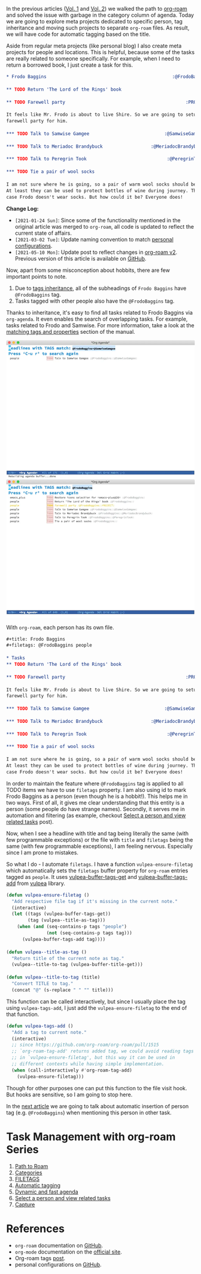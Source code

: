 In the previous articles ([Vol. 1](/posts/2020-06-23-task-management-with-roam-vol1) and [Vol. 2](/posts/2020-06-24-task-management-with-roam-vol2)) we walked the path to [org-roam](https://github.com/org-roam/org-roam) and solved the issue with garbage in the category column of agenda. Today we are going to explore meta projects dedicated to specific person, tag inheritance and moving such projects to separate `org-roam` files. As result, we will have code for automatic tagging based on the title.

Aside from regular meta projects (like personal blog) I also create meta projects for people and locations. This is helpful, because some of the tasks are really related to someone specifically. For example, when I need to return a borrowed book, I just create a task for this.

``` org
* Frodo Baggins                                               :@FrodoBaggins:

** TODO Return 'The Lord of the Rings' book

** TODO Farewell party                                             :PROJECT:

It feels like Mr. Frodo is about to live Shire. So we are going to setup a
farewell party for him.

*** TODO Talk to Samwise Gamgee                            :@SamwiseGamgee:

*** TODO Talk to Meriadoc Brandybuck                  :@MeriadocBrandybuck:

*** TODO Talk to Peregrin Took                              :@PeregrinTook:

*** TODO Tie a pair of wool socks

I am not sure where he is going, so a pair of warm wool socks should be good.
At least they can be used to protect bottles of wine during journey. That is in
case Frodo doesn't wear socks. But how could it be? Everyone does!
```

**Change Log:**

- `[2021-01-24 Sun]`: Since some of the functionality mentioned in the original article was merged to `org-roam`, all code is updated to reflect the current state of affairs.
- `[2021-03-02 Tue]`: Update naming convention to match [personal configurations](https://github.com/d12frosted/environment/tree/master/emacs).
- `[2021-05-10 Mon]`: Update post to reflect changes in [org-roam v2](https://github.com/org-roam/org-roam/pull/1401). Previous version of this article is available on [GitHub](https://github.com/d12frosted/d12frosted.io/blob/c16870cab6ebbaafdf73c7c3589abbd27c20ac52/posts/2020-06-25-task-management-with-roam-vol3.org).

<!--more-->

Now, apart from some misconception about hobbits, there are few important points to note.

1.  Due to [tags inheritance](https://orgmode.org/manual/Tag-Inheritance.html), all of the subheadings of `Frodo Baggins` have `@FrodoBaggins` tag.
2.  Tasks tagged with other people also have the `@FrodoBaggins` tag.

Thanks to inheritance, it's easy to find all tasks related to Frodo Baggins via `org-agenda`. It even enables the search of overlapping tasks. For example, tasks related to Frodo and Samwise. For more information, take a look at the [matching tags and properties](https://orgmode.org/manual/Matching-tags-and-properties.html#Matching-tags-and-properties) section of the manual.

<img src="/images/2020-06-25-task-management-with-roam-vol3/2022-07-19-21-11-07-org-roam-task-management-vol3-2.webp" class="img-half img-float-left" />

<img src="/images/2020-06-25-task-management-with-roam-vol3/2022-07-19-21-11-07-org-roam-task-management-vol3-1.webp" class="img-half img-float-right" />

With `org-roam`, each person has its own file.

``` org
#+title: Frodo Baggins
#+filetags: @FrodoBaggins people

* Tasks
** TODO Return 'The Lord of the Rings' book

** TODO Farewell party                                             :PROJECT:

It feels like Mr. Frodo is about to live Shire. So we are going to setup a
farewell party for him.

*** TODO Talk to Samwise Gamgee                            :@SamwiseGamgee:

*** TODO Talk to Meriadoc Brandybuck                  :@MeriadocBrandybuck:

*** TODO Talk to Peregrin Took                              :@PeregrinTook:

*** TODO Tie a pair of wool socks

I am not sure where he is going, so a pair of warm wool socks should be good.
At least they can be used to protect bottles of wine during journey. That is in
case Frodo doesn't wear socks. But how could it be? Everyone does!
```

In order to maintain the feature where `@FrodoBaggins` tag is applied to all TODO items we have to use `filetags` property. I am also using id to mark Frodo Baggins as a person (even though he is a hobbit!). This helps me in two ways. First of all, it gives me clear understanding that this entity is a person (some people do have strange names). Secondly, it serves me in automation and filtering (as example, checkout [Select a person and view related tasks](/posts/2021-01-24-task-management-with-roam-vol6) post).

Now, when I see a headline with title and tag being literally the same (with few programmable exceptions) or the file with `title` and `filetags` being the same (with few programmable exceptions), I am feeling nervous. Especially since I am prone to mistakes.

So what I do - I automate `filetags`. I have a function `vulpea-ensure-filetag` which automatically sets the `filetags` buffer property for `org-roam` entries tagged as `people`. It uses [vulpea-buffer-tags-get](https://github.com/d12frosted/vulpea/blob/feature/org-roam-v2/vulpea.el#L183) and [vulpea-buffer-tags-add](https://github.com/d12frosted/vulpea/blob/feature/org-roam-v2/vulpea.el#L193) from [vulpea](https://github.com/d12frosted/vulpea) library.

``` commonlisp
(defun vulpea-ensure-filetag ()
  "Add respective file tag if it's missing in the current note."
  (interactive)
  (let ((tags (vulpea-buffer-tags-get))
        (tag (vulpea--title-as-tag)))
    (when (and (seq-contains-p tags "people")
               (not (seq-contains-p tags tag)))
      (vulpea-buffer-tags-add tag))))

(defun vulpea--title-as-tag ()
  "Return title of the current note as tag."
  (vulpea--title-to-tag (vulpea-buffer-title-get)))

(defun vulpea--title-to-tag (title)
  "Convert TITLE to tag."
  (concat "@" (s-replace " " "" title)))
```

This function can be called interactively, but since I usually place the tag using `vulpea-tags-add`, I just add the `vulpea-ensure-filetag` to the end of that function.

``` commonlisp
(defun vulpea-tags-add ()
  "Add a tag to current note."
  (interactive)
  ;; since https://github.com/org-roam/org-roam/pull/1515
  ;; `org-roam-tag-add' returns added tag, we could avoid reading tags
  ;; in `vulpea-ensure-filetag', but this way it can be used in
  ;; different contexts while having simple implementation.
  (when (call-interactively #'org-roam-tag-add)
    (vulpea-ensure-filetag)))
```

Though for other purposes one can put this function to the file visit hook. But hooks are sensitive, so I am going to stop here.

In the [next article](/posts/2020-07-07-task-management-with-roam-vol4) we are going to talk about automatic insertion of person tag (e.g. `@FrodoBaggins`) when mentioning this person in other task.

# Task Management with org-roam Series

1.  [Path to Roam](/posts/2020-06-23-task-management-with-roam-vol1)
2.  [Categories](/posts/2020-06-24-task-management-with-roam-vol2)
3.  [FILETAGS](/posts/2020-06-25-task-management-with-roam-vol3)
4.  [Automatic tagging](/posts/2020-07-07-task-management-with-roam-vol4)
5.  [Dynamic and fast agenda](/posts/2021-01-16-task-management-with-roam-vol5)
6.  [Select a person and view related tasks](/posts/2021-01-24-task-management-with-roam-vol6)
7.  [Capture](/posts/2021-05-21-task-management-with-roam-vol7)

# References

- `org-roam` documentation on [GitHub](https://github.com/org-roam/org-roam).
- `org-mode` documentation on the [official site](https://orgmode.org).
- Org-roam tags [post](/posts/2020-06-10-org-roam-tags).
- personal configurations on [GitHub](https://github.com/d12frosted/environment/blob/master/emacs/lisp/%2Borg-notes.el).

